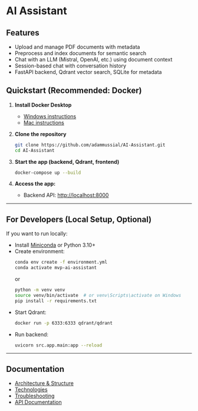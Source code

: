 # AI Assistant


## Features
- Upload and manage PDF documents with metadata
- Preprocess and index documents for semantic search
- Chat with an LLM (Mistral, OpenAI, etc.) using document context
- Session-based chat with conversation history
- FastAPI backend, Qdrant vector search, SQLite for metadata

##  Quickstart (Recommended: Docker)

1. **Install Docker Desktop**  
   - [Windows instructions](https://docs.docker.com/desktop/install/windows-install/)
   - [Mac instructions](https://docs.docker.com/desktop/install/mac-install/)

2. **Clone the repository**
   ```sh
   git clone https://github.com/adammussial/AI-Assistant.git
   cd AI-Assistant
   ```

3. **Start the app (backend, Qdrant, frontend)**
   ```sh
   docker-compose up --build
   ```

4. **Access the app:**
   - Backend API: [http://localhost:8000](http://localhost:8000)

---

##  For Developers (Local Setup, Optional)

If you want to run locally:

- Install [Miniconda](https://docs.conda.io/en/latest/miniconda.html) or Python 3.10+
- Create environment:
  ```sh
  conda env create -f environment.yml
  conda activate mvp-ai-assistant
  ```
  or
  ```sh
  python -m venv venv
  source venv/bin/activate  # or venv\Scripts\activate on Windows
  pip install -r requirements.txt
  ```
- Start Qdrant:
  ```sh
  docker run -p 6333:6333 qdrant/qdrant
  ```
- Run backend:
  ```sh
  uvicorn src.app.main:app --reload
  ```
---

## Documentation
- [Architecture & Structure](docs/ARCHITECTURE.md)
- [Technologies](docs/TECHNOLOGIES.md)
- [Troubleshooting](docs/TROUBLESHOOTING.md)
- [API Documentation](docs/API_DOCUMENTATION.md)
